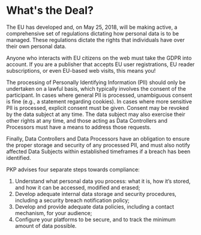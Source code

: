# What's the Deal?

The EU has developed and, on May 25, 2018, will be making active, a comprehensive set of regulations dictating how personal data is to be managed. These regulations dictate the rights that individuals have over their own personal data. 

Anyone who interacts with EU citizens on the web must take the GDPR into account. If you are a publisher that accepts EU user registrations, EU reader subscriptions, or even EU-based web visits, this means you! 

The processing of Personally Identifying Information (PII) should only be undertaken on a lawful basis, which typically involves the consent of the participant. In cases where general PII is processed, unambiguous consent is fine (e.g., a statement regarding cookies). In cases where more sensitive PII is processed, explicit consent must be given. Consent may be revoked by the data subject at any time. The data subject may also exercise their other rights at any time, and those acting as Data Controllers and Processors must have a means to address those requests. 

Finally, Data Controllers and Data Processors have an obligation to ensure the proper storage and security of any processed PII, and must also notify affected Data Subjects within established timeframes if a breach has been identified. 

PKP advises four separate steps towards compliance: 

1. Understand what personal data you process: what it is, how it’s stored, and how it can be accessed, modified and erased;
2. Develop adequate internal data storage and security procedures, including a security breach notification policy;
3. Develop and provide adequate data policies, including a contact mechanism, for your audience;
4. Configure your platforms to be secure, and to track the minimum amount of data possible. 

